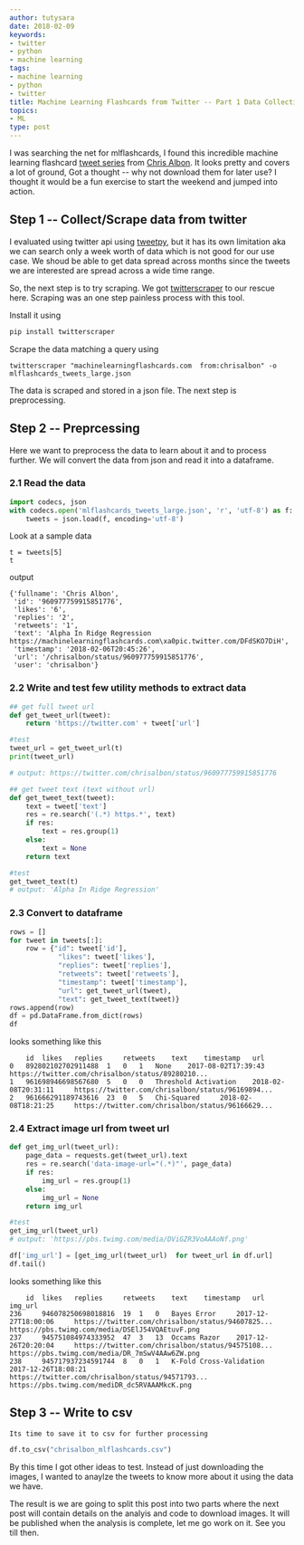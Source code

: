 ```yaml
---
author: tutysara
date: 2018-02-09
keywords:
- twitter
- python
- machine learning
tags:
- machine learning
- python
- twitter
title: Machine Learning Flashcards from Twitter -- Part 1 Data Collection and Preprocessing
topics:
- ML
type: post
---
```


I was searching the net for mlflashcards, I found this incredible machine learning flashcard [tweet series](https://twitter.com/search?q=machinelearningflashcards.com%20and%20chrisalbon%20&src=typd) from [Chris Albon](https://twitter.com/chrisalbon).
It looks pretty and covers a lot of ground, Got a thought -- why not download them for later use?
I thought it would be a fun exercise to start the weekend and jumped into action.

## Step 1 -- Collect/Scrape data from twitter
I evaluated using twitter api using [tweetpy](https://github.com/tweepy/tweepy), but it has its own limitation aka we can search only a week worth of data which is not good for our use case.
We shoud be able to get data spread across months since the tweets we are interested are spread across a wide time range.

So, the next step is to try scraping. We got [twitterscraper](https://github.com/taspinar/twitterscraper) to our rescue here. 
Scraping was an one step painless process with this tool.

Install it using
```bash
pip install twitterscraper
```

Scrape the data matching a query using

	twitterscraper "machinelearningflashcards.com  from:chrisalbon" -o mlflashcards_tweets_large.json

The data is scraped and stored in a json file. The next step is preprocessing.

## Step 2 -- Preprcessing
	
Here we want to preprocess the data to learn about it and to process further. We will convert the data from json and read it into a dataframe.

### 2.1 Read the data
```python
import codecs, json
with codecs.open('mlflashcards_tweets_large.json', 'r', 'utf-8') as f:
	tweets = json.load(f, encoding='utf-8')
```
Look at a sample data

	t = tweets[5]
	t

output

	{'fullname': 'Chris Albon',
	 'id': '960977759915851776',
	 'likes': '6',
	 'replies': '2',
	 'retweets': '1',
	 'text': 'Alpha In Ridge Regression https://machinelearningflashcards.com\xa0pic.twitter.com/DFdSKO7DiH',
	 'timestamp': '2018-02-06T20:45:26',
	 'url': '/chrisalbon/status/960977759915851776',
	 'user': 'chrisalbon'}

###	2.2 Write and test few utility methods to extract data
```python
## get full tweet url
def get_tweet_url(tweet):
	return 'https://twitter.com' + tweet['url']

#test
tweet_url = get_tweet_url(t)
print(tweet_url)

# output: https://twitter.com/chrisalbon/status/960977759915851776

## get tweet text (text without url)
def get_tweet_text(tweet):
    text = tweet['text']
    res = re.search('(.*) https.*', text)
    if res:
        text = res.group(1)
    else:
        text = None
    return text

#test
get_tweet_text(t)
# output: 'Alpha In Ridge Regression'
```
###	2.3 Convert to dataframe
```python
rows = []
for tweet in tweets[:]:
    row = {"id": tweet['id'],
            "likes": tweet['likes'],
            "replies": tweet['replies'],
            "retweets": tweet['retweets'],
            "timestamp": tweet['timestamp'],
            "url": get_tweet_url(tweet),
            "text": get_tweet_text(tweet)}
rows.append(row)
df = pd.DataFrame.from_dict(rows)
df
```
looks something like this

	 	id 	likes 	replies 	retweets 	text 	timestamp 	url
	0 	892802102702911488 	1 	0 	1 	None 	2017-08-02T17:39:43 	https://twitter.com/chrisalbon/status/89280210...
	1 	961698946698567680 	5 	0 	0 	Threshold Activation 	2018-02-08T20:31:11 	https://twitter.com/chrisalbon/status/96169894...
	2 	961666291189743616 	23 	0 	5 	Chi-Squared 	2018-02-08T18:21:25 	https://twitter.com/chrisalbon/status/96166629...

###	2.4 Extract image url from tweet url
```python
def get_img_url(tweet_url):
    page_data = requests.get(tweet_url).text
    res = re.search('data-image-url="(.*)"', page_data)
    if res:
        img_url = res.group(1)
    else:
        img_url = None
    return img_url

#test
get_img_url(tweet_url)
# output: 'https://pbs.twimg.com/media/DViGZR3VoAAAoNf.png'

df['img_url'] = [get_img_url(tweet_url)  for tweet_url in df.url]
df.tail()
```
looks something like this

	 	id 	likes 	replies 	retweets 	text 	timestamp 	url 	img_url
	236 	946078250698018816 	19 	1 	0 	Bayes Error 	2017-12-27T18:00:06 	https://twitter.com/chrisalbon/status/94607825... 	https://pbs.twimg.com/media/DSElJ54VQAEtuvF.png
	237 	945751084974333952 	47 	3 	13 	Occams Razor 	2017-12-26T20:20:04 	https://twitter.com/chrisalbon/status/94575108... 	https://pbs.twimg.com/media/DR_7mSwV4AAw6ZW.png
	238 	945717937234591744 	8 	0 	1 	K-Fold Cross-Validation 	2017-12-26T18:08:21 	https://twitter.com/chrisalbon/status/94571793... 	https://pbs.twimg.com/mediDR_dc5RVAAAMkcK.png

## Step 3 -- Write to csv
	Its time to save it to csv for further processing
```python
df.to_csv("chrisalbon_mlflashcards.csv")
```

By this time I got other ideas to test. Instead of just downloading the images, I wanted to anaylze the tweets to know more about it using the data we have. 

The result is we are going to split this post into two parts where the next post will contain details on the analyis and code to download images. It will be published when the analysis is complete, let me go work on it. See you till then.




